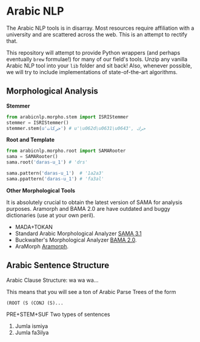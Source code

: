 Arabic NLP
=

The Arabic NLP tools is in disarray. Most resources require affiliation with a
university and are scattered across the web. This is an attempt to rectify that.

This repository will attempt to provide Python wrappers (and perhaps eventually
`brew` formulae!) for many of our field's tools. Unzip any vanilla Arabic NLP
tool into your `lib` folder and sit back! Also, whenever possible, we will
try to include implementations of state-of-the-art algorithms.

Morphological Analysis
-

**Stemmer**
```python
from arabicnlp.morpho.stem import ISRIStemmer
stemmer = ISRIStemmer()
stemmer.stem(u'حركات') # u'\u062d\u0631\u0643', حرك
```

**Root and Template**
```python
from arabicnlp.morpho.root import SAMARooter
sama = SAMARooter()
sama.root('daras-u_1') # 'drs'

sama.pattern('daras-u_1')  # '1a2a3'
sama.ppattern('daras-u_1') # 'fa3al'
```

**Other Morphological Tools**

It is absolutely crucial to obtain the latest version of SAMA for analysis purposes.
Aramorph and BAMA 2.0 are have outdated and buggy dictionaries (use at your own peril).

* MADA+TOKAN
* Standard Arabic Morphological Analyzer [SAMA 3.1](http://www.ldc.upenn.edu/Catalog/catalogEntry.jsp?catalogId=LDC2010L01)
* Buckwalter's Morphological Analyzer [BAMA 2.0](http://www.ldc.upenn.edu/Catalog/catalogEntry.jsp?catalogId=LDC2004L02).
* AraMorph [Aramorph](http://www.nongnu.org/aramorph/).

Arabic Sentence Structure
-
Arabic Clause Structure: wa wa wa...

This means that you will see a ton of Arabic Parse Trees of the form

`(ROOT (S (CONJ (S)...`
	
PRE+STEM+SUF
Two types of sentences
1. Jumla ismiya
2. Jumla fa3ilya
